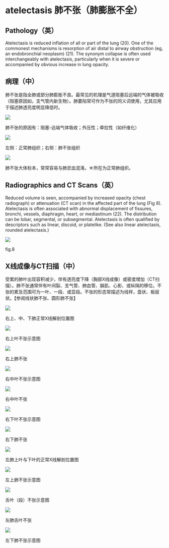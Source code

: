 # atelectasis 肺不张（肺膨胀不全）
## Pathology（英）
 Atelectasis is reduced inflation of all or part of the lung (20). One of the commonest mechanisms is resorption of air distal to airway obstruction (eg, an endobronchial neoplasm) (21). The synonym collapse is often used interchangeably with atelectasis, particularly when it is severe or accompanied by obvious increase in lung opacity.
## 病理（中）
 肺不张是指全肺或部分肺膨胀不良。最常见的机理是气道阻塞后远端的气体被吸收（阻塞原因如，支气管内新生物）。肺萎陷常可作为不张的同义词使用，尤其应用于描述肺透亮度明显降低时。

![](./_image/2017-04-30-12-05-14.jpg)

肺不张的原因有：阻塞-远端气体吸收；外压性；牵拉性（如纤维化）

![](./_image/2017-04-30-12-05-30.jpg)

左侧：正常肺组织；右侧：肺不张组织

![](./_image/2017-04-30-12-05-45.jpg)

肺不张大体标本，常常容易与肺淤血混淆。☆所在为正常肺组织。

## Radiographics and CT Scans（英）
 Reduced volume is seen, accompanied by increased opacity (chest radiograph) or attenuation (CT scan) in the affected part of the lung (Fig 8). Atelectasis is often associated with abnormal displacement of fissures, bronchi, vessels, diaphragm, heart, or mediastinum (22). The distribution can be lobar, segmental, or subsegmental. Atelectasis is often qualified by descriptors such as linear, discoid, or platelike. (See also linear atelectasis, rounded atelectasis.)

![](./_image/2017-04-30-12-06-31.jpg)

fig.8

## X线成像与CT扫描（中）
受累的肺叶出现容积减少，伴有透亮度下降（胸部X线成像）或密度增加（CT扫描）。肺不张通常伴有叶间裂、支气管、肺血管、膈肌、心影、或纵隔的移位。不张的累及范围可为一叶、一段、或亚段。不张的形态常描述为线样，盘状、板层状。【参阅线状肺不张、圆形肺不张】


![](./_image/2017-04-30-12-07-29.jpg)

右上、中、下肺正常X线解剖位置图


![](./_image/2017-04-30-12-07-46.jpg)

右上叶不张示意图


![](./_image/2017-04-30-12-08-03.jpg)

右上肺不张


![](./_image/2017-04-30-12-08-23.jpg)

右中叶不张示意图


![](./_image/2017-04-30-12-08-41.jpg)

右中叶不张


![](./_image/2017-04-30-12-08-55.jpg)

右下叶不张示意图

![](./_image/2017-04-30-12-09-13.jpg)

右下肺不张


![](./_image/2017-04-30-12-09-33.jpg)

左肺上叶与下叶的正常X线解剖位置图


![](./_image/2017-04-30-12-09-49.jpg)

左上肺不张示意图

![](./_image/2017-04-30-12-10-03.jpg)

舌叶（段）不张示意图

![](./_image/2017-04-30-12-10-14.jpg)

左肺舌叶不张

![](./_image/2017-04-30-12-10-31.jpg)

左下肺不张示意图
